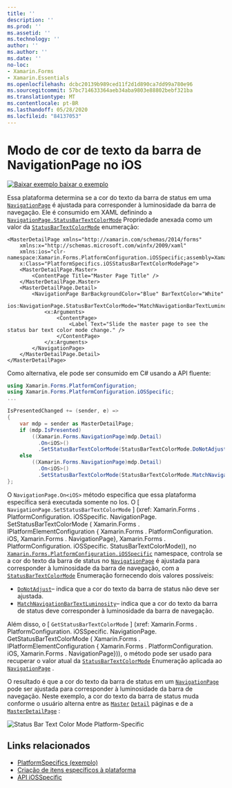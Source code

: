 ```yaml
---
title: ''
description: ''
ms.prod: ''
ms.assetid: ''
ms.technology: ''
author: ''
ms.author: ''
ms.date: ''
no-loc:
- Xamarin.Forms
- Xamarin.Essentials
ms.openlocfilehash: dcbc20139b989ced11f2d1d890ca7dd99a780e96
ms.sourcegitcommit: 57bc714633364aeb34aba9803e88802bebf321ba
ms.translationtype: MT
ms.contentlocale: pt-BR
ms.lasthandoff: 05/28/2020
ms.locfileid: "84137053"
---
```

# <a name="navigationpage-bar-text-color-mode-on-ios"></a>Modo de cor de texto da barra de NavigationPage no iOS

[![Baixar exemplo ](~/media/shared/download.png) baixar o exemplo](https://docs.microsoft.com/samples/xamarin/xamarin-forms-samples/userinterface-platformspecifics)

Essa plataforma determina se a cor do texto da barra de status em uma [`NavigationPage`](xref:Xamarin.Forms.NavigationPage) é ajustada para corresponder à luminosidade da barra de navegação. Ele é consumido em XAML definindo a [`NavigationPage.StatusBarTextColorMode`](xref:Xamarin.Forms.PlatformConfiguration.iOSSpecific.NavigationPage.StatusBarTextColorModeProperty) Propriedade anexada como um valor da [`StatusBarTextColorMode`](xref:Xamarin.Forms.PlatformConfiguration.iOSSpecific.StatusBarTextColorMode) enumeração:

```xaml
<MasterDetailPage xmlns="http://xamarin.com/schemas/2014/forms"
    xmlns:x="http://schemas.microsoft.com/winfx/2009/xaml"
    xmlns:ios="clr-namespace:Xamarin.Forms.PlatformConfiguration.iOSSpecific;assembly=Xamarin.Forms.Core"
    x:Class="PlatformSpecifics.iOSStatusBarTextColorModePage">
    <MasterDetailPage.Master>
        <ContentPage Title="Master Page Title" />
    </MasterDetailPage.Master>
    <MasterDetailPage.Detail>
        <NavigationPage BarBackgroundColor="Blue" BarTextColor="White"
                        ios:NavigationPage.StatusBarTextColorMode="MatchNavigationBarTextLuminosity">
            <x:Arguments>
                <ContentPage>
                    <Label Text="Slide the master page to see the status bar text color mode change." />
                </ContentPage>
            </x:Arguments>
        </NavigationPage>
    </MasterDetailPage.Detail>
</MasterDetailPage>

```

Como alternativa, ele pode ser consumido em C# usando a API fluente:

```csharp
using Xamarin.Forms.PlatformConfiguration;
using Xamarin.Forms.PlatformConfiguration.iOSSpecific;
...

IsPresentedChanged += (sender, e) =>
{
    var mdp = sender as MasterDetailPage;
    if (mdp.IsPresented)
        ((Xamarin.Forms.NavigationPage)mdp.Detail)
          .On<iOS>()
          .SetStatusBarTextColorMode(StatusBarTextColorMode.DoNotAdjust);
    else
        ((Xamarin.Forms.NavigationPage)mdp.Detail)
          .On<iOS>()
          .SetStatusBarTextColorMode(StatusBarTextColorMode.MatchNavigationBarTextLuminosity);
};
```

O `NavigationPage.On<iOS>` método especifica que essa plataforma específica será executada somente no Ios. O [ `NavigationPage.SetStatusBarTextColorMode` ] (xref: Xamarin.Forms . PlatformConfiguration. iOSSpecific. NavigationPage. SetStatusBarTextColorMode ( Xamarin.Forms . IPlatformElementConfiguration { Xamarin.Forms . PlatformConfiguration. iOS, Xamarin.Forms . NavigationPage}, Xamarin.Forms . PlatformConfiguration. iOSSpecific. StatusBarTextColorMode)), no [`Xamarin.Forms.PlatformConfiguration.iOSSpecific`](xref:Xamarin.Forms.PlatformConfiguration.iOSSpecific) namespace, controla se a cor do texto da barra de status no [`NavigationPage`](xref:Xamarin.Forms.NavigationPage) é ajustada para corresponder à luminosidade da barra de navegação, com a [`StatusBarTextColorMode`](xref:Xamarin.Forms.PlatformConfiguration.iOSSpecific.StatusBarTextColorMode) Enumeração fornecendo dois valores possíveis:

- [`DoNotAdjust`](xref:Xamarin.Forms.PlatformConfiguration.iOSSpecific.StatusBarTextColorMode.DoNotAdjust)– indica que a cor do texto da barra de status não deve ser ajustada.
- [`MatchNavigationBarTextLuminosity`](xref:Xamarin.Forms.PlatformConfiguration.iOSSpecific.StatusBarTextColorMode.MatchNavigationBarTextLuminosity)– indica que a cor do texto da barra de status deve corresponder à luminosidade da barra de navegação.

Além disso, o [ `GetStatusBarTextColorMode` ] (xref: Xamarin.Forms . PlatformConfiguration. iOSSpecific. NavigationPage. GetStatusBarTextColorMode ( Xamarin.Forms . IPlatformElementConfiguration { Xamarin.Forms . PlatformConfiguration. iOS, Xamarin.Forms . NavigationPage})), o método pode ser usado para recuperar o valor atual da [`StatusBarTextColorMode`](xref:Xamarin.Forms.PlatformConfiguration.iOSSpecific.StatusBarTextColorMode) Enumeração aplicada ao [`NavigationPage`](xref:Xamarin.Forms.NavigationPage) .

O resultado é que a cor do texto da barra de status em um [`NavigationPage`](xref:Xamarin.Forms.NavigationPage) pode ser ajustada para corresponder à luminosidade da barra de navegação. Neste exemplo, a cor do texto da barra de status muda conforme o usuário alterna entre as [`Master`](xref:Xamarin.Forms.MasterDetailPage.Master) [`Detail`](xref:Xamarin.Forms.MasterDetailPage.Detail) páginas e de a [`MasterDetailPage`](xref:Xamarin.Forms.MasterDetailPage) :

![](status-bar-text-color-images/status-bar-text-color-mode.png "Status Bar Text Color Mode Platform-Specific")

## <a name="related-links"></a>Links relacionados

- [PlatformSpecifics (exemplo)](https://docs.microsoft.com/samples/xamarin/xamarin-forms-samples/userinterface-platformspecifics)
- [Criação de itens específicos à plataforma](~/xamarin-forms/platform/platform-specifics/index.md#creating-platform-specifics)
- [API iOSSpecific](xref:Xamarin.Forms.PlatformConfiguration.iOSSpecific)
